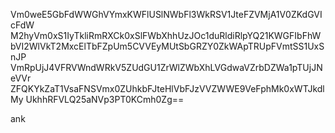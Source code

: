 Vm0weE5GbFdWWGhVYmxKWFlUSlNWbFl3WkRSV1JteFZVMjA1V0ZKdGVIcFdW
M2hyVm0xS1IyTkliRmRXCk0xSlFWbXhhUzJOc1duRldiRlpYQ21KWGFIbFhW
bVI2WlVkT2MxcElTbFZpUm5CVVEyMUtSbGRZY0ZkWApTRUpFVmtSS1UxSnJP
VmRpUjJ4VFRVWndWRkV5ZUdGU1ZrWlZWbXhLVGdwaVZrbDZWa1pTUjJNeVVr
ZFQKYkZaT1VsaFNSVmx0ZUhkbFJteHlVbFJzVVZWWE9VeFphMk0xWTJkdlMy
UkhhRFVLQ25aNVp3PT0KCmh0Zg==

ank
